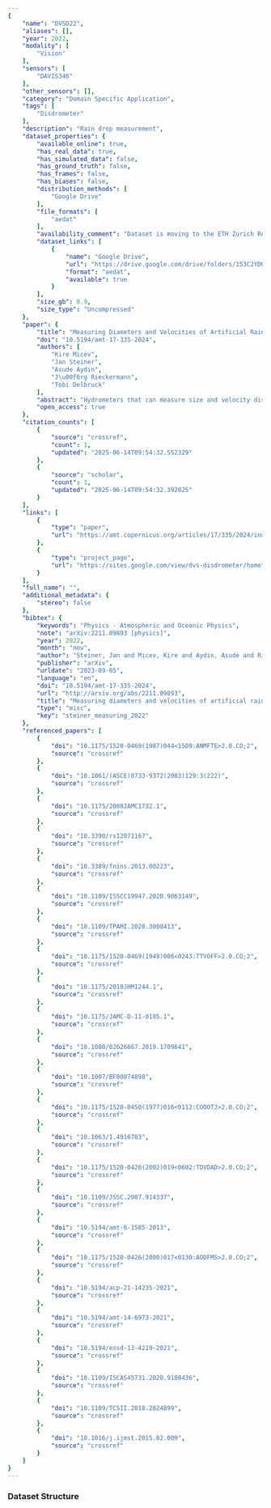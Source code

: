 ```yaml
---
{
    "name": "DVSD22",
    "aliases": [],
    "year": 2022,
    "modality": [
        "Vision"
    ],
    "sensors": [
        "DAVIS346"
    ],
    "other_sensors": [],
    "category": "Domain Specific Application",
    "tags": [
        "Disdrometer"
    ],
    "description": "Rain drop measurement",
    "dataset_properties": {
        "available_online": true,
        "has_real_data": true,
        "has_simulated_data": false,
        "has_ground_truth": false,
        "has_frames": false,
        "has_biases": false,
        "distribution_methods": [
            "Google Drive"
        ],
        "file_formats": [
            "aedat"
        ],
        "availability_comment": "Dataset is moving to the ETH Zurich Research Collections",
        "dataset_links": [
            {
                "name": "Google Drive",
                "url": "https://drive.google.com/drive/folders/153C2YDQh-AFjdBd1kromg9BBv2esfq8e",
                "format": "aedat",
                "available": true
            }
        ],
        "size_gb": 0.9,
        "size_type": "Uncompressed"
    },
    "paper": {
        "title": "Measuring Diameters and Velocities of Artificial Raindrops with a Neuromorphic Event Camera",
        "doi": "10.5194/amt-17-335-2024",
        "authors": [
            "Kire Micev",
            "Jan Steiner",
            "Asude Aydin",
            "J\u00f6rg Rieckermann",
            "Tobi Delbruck"
        ],
        "abstract": "Hydrometers that can measure size and velocity distributions of precipitation are needed for research and corrections of rainfall estimates from weather radars and microwave links. Existing video disdrometers measure drop size distributions, but underestimate small raindrops and are impractical for widespread always-on IoT deployment. We propose an innovative method of measuring droplet size and velocity using a neuromorphic event camera. These dynamic vision sensors asynchronously output a sparse stream of pixel brightness changes. Droplets falling through the plane of focus create events generated by the motion of the droplet. Droplet size and speed are inferred from the stream of events. Using an improved hard disk arm actuator to reliably generate artificial raindrops, our experiments show small errors of 7% (maximum mean absolute percentage error) for droplet sizes from 0.3 to 2.5 mm and speeds from 1.3 m/s to 8.0 m/s. Each droplet requires the processing of only a few hundred to thousands of events, potentially enabling low-power always-on disdrometers that consume power proportional to the rainfall rate.",
        "open_access": true
    },
    "citation_counts": [
        {
            "source": "crossref",
            "count": 1,
            "updated": "2025-06-14T09:54:32.552329"
        },
        {
            "source": "scholar",
            "count": 1,
            "updated": "2025-06-14T09:54:32.392025"
        }
    ],
    "links": [
        {
            "type": "paper",
            "url": "https://amt.copernicus.org/articles/17/335/2024/index.html"
        },
        {
            "type": "project_page",
            "url": "https://sites.google.com/view/dvs-disdrometer/home"
        }
    ],
    "full_name": "",
    "additional_metadata": {
        "stereo": false
    },
    "bibtex": {
        "keywords": "Physics - Atmospheric and Oceanic Physics",
        "note": "arXiv:2211.09893 [physics]",
        "year": 2022,
        "month": "nov",
        "author": "Steiner, Jan and Micev, Kire and Aydin, Asude and Rieckermann, J\u00f6rg and Delbruck, Tobi",
        "publisher": "arXiv",
        "urldate": "2023-09-05",
        "language": "en",
        "doi": "10.5194/amt-17-335-2024",
        "url": "http://arxiv.org/abs/2211.09893",
        "title": "Measuring diameters and velocities of artificial raindrops with a neuromorphic dynamic vision sensor disdrometer",
        "type": "misc",
        "key": "steiner_measuring_2022"
    },
    "referenced_papers": [
        {
            "doi": "10.1175/1520-0469(1987)044<1509:ANMFTE>2.0.CO;2",
            "source": "crossref"
        },
        {
            "doi": "10.1061/(ASCE)0733-9372(2003)129:3(222)",
            "source": "crossref"
        },
        {
            "doi": "10.1175/2008JAMC1732.1",
            "source": "crossref"
        },
        {
            "doi": "10.3390/rs12071167",
            "source": "crossref"
        },
        {
            "doi": "10.3389/fnins.2013.00223",
            "source": "crossref"
        },
        {
            "doi": "10.1109/ISSCC19947.2020.9063149",
            "source": "crossref"
        },
        {
            "doi": "10.1109/TPAMI.2020.3008413",
            "source": "crossref"
        },
        {
            "doi": "10.1175/1520-0469(1949)006<0243:TTVOFF>2.0.CO;2",
            "source": "crossref"
        },
        {
            "doi": "10.1175/2010JHM1244.1",
            "source": "crossref"
        },
        {
            "doi": "10.1175/JAMC-D-11-0185.1",
            "source": "crossref"
        },
        {
            "doi": "10.1080/02626667.2019.1709641",
            "source": "crossref"
        },
        {
            "doi": "10.1007/BF00874898",
            "source": "crossref"
        },
        {
            "doi": "10.1175/1520-0450(1977)016<0112:COOOTJ>2.0.CO;2",
            "source": "crossref"
        },
        {
            "doi": "10.1063/1.4916703",
            "source": "crossref"
        },
        {
            "doi": "10.1175/1520-0426(2002)019<0602:TDVDAD>2.0.CO;2",
            "source": "crossref"
        },
        {
            "doi": "10.1109/JSSC.2007.914337",
            "source": "crossref"
        },
        {
            "doi": "10.5194/amt-6-1585-2013",
            "source": "crossref"
        },
        {
            "doi": "10.1175/1520-0426(2000)017<0130:AODFMS>2.0.CO;2",
            "source": "crossref"
        },
        {
            "doi": "10.5194/acp-21-14235-2021",
            "source": "crossref"
        },
        {
            "doi": "10.5194/amt-14-6973-2021",
            "source": "crossref"
        },
        {
            "doi": "10.5194/essd-13-4219-2021",
            "source": "crossref"
        },
        {
            "doi": "10.1109/ISCAS45731.2020.9180436",
            "source": "crossref"
        },
        {
            "doi": "10.1109/TCSII.2018.2824899",
            "source": "crossref"
        },
        {
            "doi": "10.1016/j.ijmst.2015.02.009",
            "source": "crossref"
        }
    ]
}
---
```


### Dataset Structure
